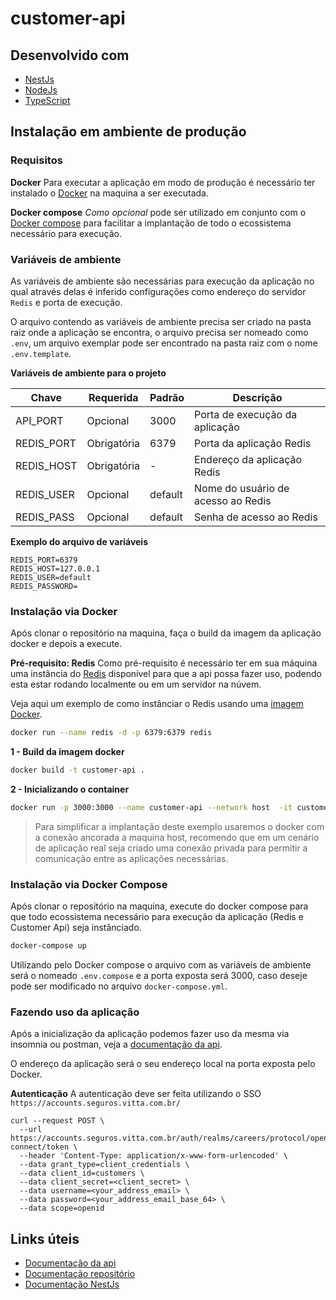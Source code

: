 # customer-api

## Desenvolvido com

- [NestJs](https://docs.nestjs.com/)
- [NodeJs](https://nodejs.org/en)
- [TypeScript](https://www.typescriptlang.org/)

## Instalação em ambiente de produção

### Requisitos

**Docker**
Para executar a aplicação em modo de produção é necessário ter instalado o [Docker](https://www.docker.com/) na maquina a ser executada.

**Docker compose**
*Como opcional* pode ser utilizado em conjunto com o [Docker compose](https://docs.docker.com/compose/) para facilitar a implantação de todo o ecossistema necessário para execução.

### Variáveis de ambiente

As variáveis de ambiente são necessárias para execução da aplicação no qual através delas é inferido configurações como endereço do servidor `Redis` e porta de execução.

O arquivo contendo as variáveis de ambiente precisa ser criado na pasta raiz onde a aplicação se encontra, o arquivo precisa ser nomeado como `.env`, um arquivo exemplar pode ser encontrado na pasta raiz com o nome `.env.template`.

**Variáveis de ambiente para o projeto**

| Chave | Requerida | Padrão | Descrição|
| ----- | --------- | ------ | -------- |
| API_PORT | Opcional | 3000 | Porta de execução da aplicação |
| REDIS_PORT | Obrigatória | 6379 | Porta da aplicação Redis |
| REDIS_HOST | Obrigatória | - | Endereço da aplicação Redis |
| REDIS_USER | Opcional | default | Nome do usuário de acesso ao Redis |
| REDIS_PASS | Opcional | default | Senha de acesso ao Redis |

**Exemplo do arquivo de variáveis**
```.env
REDIS_PORT=6379
REDIS_HOST=127.0.0.1
REDIS_USER=default
REDIS_PASSWORD=
```

### Instalação via Docker

Após clonar o repositório na maquina, faça o build da imagem da aplicação docker e depois a execute.

**Pré-requisito: Redis**
Como pré-requisito é necessário ter em sua máquina uma instância do [Redis](https://redis.io/) disponível para que a api possa fazer uso, podendo esta estar rodando localmente ou em um servidor na núvem.

Veja aqui um exemplo de como instânciar o Redis usando uma [imagem Docker](https://hub.docker.com/_/redis).

```bash
docker run --name redis -d -p 6379:6379 redis
```

**1 - Build da imagem docker**

```bash
docker build -t customer-api .
```

**2 - Inicializando o container**

```bash
docker run -p 3000:3000 --name customer-api --network host  -it customer-api 
```
> Para simplificar a implantação deste exemplo usaremos o docker com a conexão ancorada a maquina host, recomendo que em um cenário de aplicação real seja criado uma conexão privada para permitir a comunicação entre as aplicações necessárias.

### Instalação via Docker Compose

Após clonar o repositório na maquina, execute do docker compose para que todo ecossistema necessário para execução da aplicação (Redis e Customer Api) seja instânciado.

```bash
docker-compose up
```

Utilizando pelo Docker compose o arquivo com as variáveis de ambiente será o nomeado `.env.compose` e a porta exposta será 3000, caso deseje pode ser modificado no arquivo `docker-compose.yml`.


### Fazendo uso da aplicação

Após a inicialização da aplicação podemos fazer uso da mesma via insomnia ou postman, veja a [documentação da api](./docs/swagger.yml).

O endereço da aplicação será o seu endereço local na porta exposta pelo Docker.


**Autenticação**
A autenticação deve ser feita utilizando o SSO `https://accounts.seguros.vitta.com.br/` 

```curl
curl --request POST \
  --url https://accounts.seguros.vitta.com.br/auth/realms/careers/protocol/openid-connect/token \
  --header 'Content-Type: application/x-www-form-urlencoded' \
  --data grant_type=client_credentials \
  --data client_id=customers \
  --data client_secret=<client_secret> \
  --data username=<your_address_email> \
  --data password=<your_address_email_base_64> \
  --data scope=openid
```

## Links úteis
 - [Documentação da api](./docs/swagger.yml)
 - [Documentação repositório](./docs/repository.md)
 - [Documentação NestJs](https://docs.nestjs.com/)
